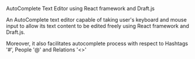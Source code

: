 AutoComplete Text Editor using React framework and Draft.js


An AutoComplete text editor capable of taking user's keyboard and mouse input to allow its text content to be edited freely using React framework and Draft.js.

Moreover, it also facilitates autocomplete process with respect to Hashtags '#', People '@' and Relations '<>'



